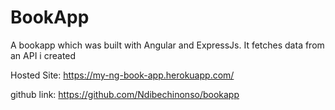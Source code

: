# BookApp

A bookapp which was built with Angular and ExpressJs. It fetches data from an API i created 

Hosted Site: https://my-ng-book-app.herokuapp.com/

github link: https://github.com/Ndibechinonso/bookapp